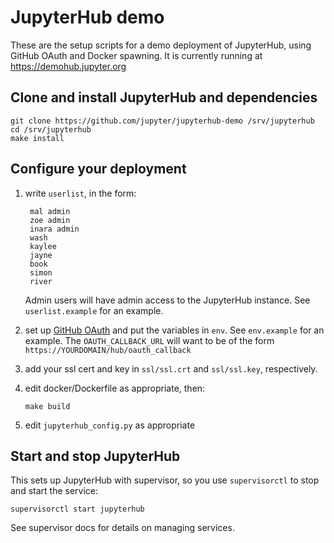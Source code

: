 # JupyterHub demo

These are the setup scripts for a demo deployment of JupyterHub,
using GitHub OAuth and Docker spawning.
It is currently running at https://demohub.jupyter.org

## Clone and install JupyterHub and dependencies

    git clone https://github.com/jupyter/jupyterhub-demo /srv/jupyterhub
    cd /srv/jupyterhub
    make install

## Configure your deployment

1. write `userlist`, in the form:

        mal admin
        zoe admin
        inara admin
        wash
        kaylee
        jayne
        book
        simon
        river
   Admin users will have admin access to the JupyterHub instance. 
   See `userlist.example` for an example.

2. set up [GitHub OAuth][] and put the variables in `env`. See `env.example` for an example.
   The `OAUTH_CALLBACK_URL` will want to be of the form `https://YOURDOMAIN/hub/oauth_callback`

3. add your ssl cert and key in `ssl/ssl.crt` and `ssl/ssl.key`, respectively.

4. edit docker/Dockerfile as appropriate, then:

       make build

5. edit `jupyterhub_config.py` as appropriate

## Start and stop JupyterHub

This sets up JupyterHub with supervisor, so you use `supervisorctl` to stop and start the service:

    supervisorctl start jupyterhub

See supervisor docs for details on managing services.


[GitHub OAuth]: https://github.com/settings/applications/new